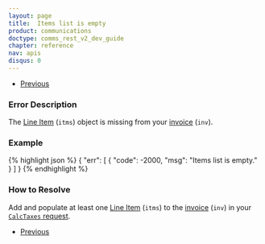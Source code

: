 ```yaml
---
layout: page
title:  Items list is empty
product: communications
doctype: comms_rest_v2_dev_guide
chapter: reference
nav: apis
disqus: 0
---
```


<ul class="pager">
  <li class="previous"><a href="/communications/dev-guide_rest_v2/reference/calculate-tax-errors/"><i class="glyphicon glyphicon-chevron-left"></i>Previous</a></li>
</ul>

<h3>Error Description</h3>
The <a class="dev-guide-link" href="/communications/dev-guide_rest_v2/reference/line-item/">Line Item</a> (<code>itms</code>) object is missing from your <a class="dev-guide-link" href="/communications/dev-guide_rest_v2/reference/invoice/">invoice</a> (<code>inv</code>).

<h3>Example</h3>
{% highlight json %}
{
  "err": [
    {
      "code": -2000,
      "msg": "Items list is empty."
    }
  ]
}
{% endhighlight %}

<h3>How to Resolve</h3>
Add and populate at least one <a class="dev-guide-link" href="/communications/dev-guide_rest_v2/reference/company-data/">Line Item</a> (<code>itms</code>) to the <a class="dev-guide-link" href="/communications/dev-guide_rest_v2/reference/invoice/">invoice</a> (<code>inv</code>) in your <a class="dev-guide-link" href="/communications/dev-guide_rest_v2/reference/calc-taxes-request/"><code>CalcTaxes</code> request</a>.

<ul class="pager">
  <li class="previous"><a href="/communications/dev-guide_rest_v2/reference/calculate-tax-errors/"><i class="glyphicon glyphicon-chevron-left"></i>Previous</a></li>
</ul>